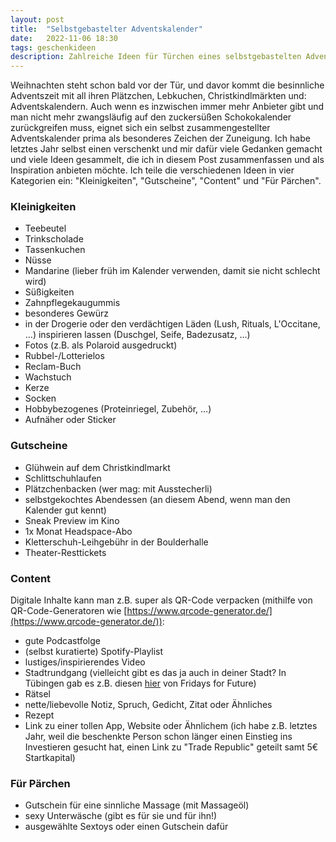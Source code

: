 ```yaml
---
layout: post
title:  "Selbstgebastelter Adventskalender"
date:   2022-11-06 18:30
tags: geschenkideen
description: Zahlreiche Ideen für Türchen eines selbstgebastelten Adventskalenders. 
---
```


Weihnachten steht schon bald vor der Tür, und davor kommt die besinnliche Adventszeit mit all ihren Plätzchen, Lebkuchen, Christkindlmärkten und: Adventskalendern. Auch wenn es inzwischen immer mehr Anbieter gibt und man nicht mehr zwangsläufig auf den zuckersüßen Schokokalender zurückgreifen muss, eignet sich ein selbst zusammengestellter Adventskalender prima als besonderes Zeichen der Zuneigung. Ich habe letztes Jahr selbst einen verschenkt und mir dafür viele Gedanken gemacht und viele Ideen gesammelt, die ich in diesem Post zusammenfassen und als Inspiration anbieten möchte. Ich teile die verschiedenen Ideen in vier Kategorien ein: "Kleinigkeiten", "Gutscheine", "Content" und "Für Pärchen".


### Kleinigkeiten
- Teebeutel
- Trinkscholade
- Tassenkuchen
- Nüsse
- Mandarine (lieber früh im Kalender verwenden, damit sie nicht schlecht wird)
- Süßigkeiten
- Zahnpflegekaugummis
- besonderes Gewürz
- in der Drogerie oder den verdächtigen Läden (Lush, Rituals, L'Occitane, ...) inspirieren lassen (Duschgel, Seife, Badezusatz, …)
- Fotos (z.B. als Polaroid ausgedruckt)
- Rubbel-/Lotterielos
- Reclam-Buch
- Wachstuch
- Kerze
- Socken
- Hobbybezogenes (Proteinriegel, Zubehör, ...)
- Aufnäher oder Sticker

### Gutscheine
- Glühwein auf dem Christkindlmarkt
- Schlittschuhlaufen
- Plätzchenbacken (wer mag: mit Ausstecherli)
- selbstgekochtes Abendessen (an diesem Abend, wenn man den Kalender gut kennt)
- Sneak Preview im Kino
- 1x Monat Headspace-Abo
- Kletterschuh-Leihgebühr in der Boulderhalle
- Theater-Resttickets

### Content
Digitale Inhalte kann man z.B. super als QR-Code verpacken (mithilfe von QR-Code-Generatoren wie [https://www.qrcode-generator.de/](https://www.qrcode-generator.de/)):
- gute Podcastfolge
- (selbst kuratierte) Spotify-Playlist
- lustiges/inspirierendes Video
- Stadtrundgang (vielleicht gibt es das ja auch in deiner Stadt? In Tübingen gab es z.B. diesen [hier](https://fff.abinsall.com/) von Fridays for Future)
- Rätsel
- nette/liebevolle Notiz, Spruch, Gedicht, Zitat oder Ähnliches
- Rezept
- Link zu einer tollen App, Website oder Ähnlichem (ich habe z.B. letztes Jahr, weil die beschenkte Person schon länger einen Einstieg ins Investieren gesucht hat, einen Link zu "Trade Republic" geteilt samt 5€ Startkapital)

### Für Pärchen
- Gutschein für eine sinnliche Massage (mit Massageöl)
- sexy Unterwäsche (gibt es für sie und für ihn!)
- ausgewählte Sextoys oder einen Gutschein dafür